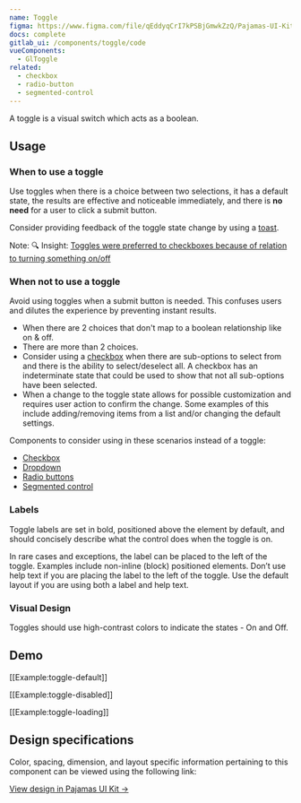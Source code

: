 ```yaml
---
name: Toggle
figma: https://www.figma.com/file/qEddyqCrI7kPSBjGmwkZzQ/Pajamas-UI-Kit?node-id=425%3A140
docs: complete
gitlab_ui: /components/toggle/code
vueComponents:
  - GlToggle
related:
  - checkbox
  - radio-button
  - segmented-control
---
```


A toggle is a visual switch which acts as a boolean.

## Usage

### When to use a toggle

Use toggles when there is a choice between two selections, it has a default state, the results are effective and noticeable immediately, and there is **no need** for a user to click a submit button.

Consider providing feedback of the toggle state change by using a [toast](/components/toast).

Note: 🔍 Insight: [Toggles were preferred to checkboxes because of relation to turning something on/off](https://dovetailapp.com/projects/c3e1c2a0-fcfd-449e-9994-5c9f3f4f02af/insights/present/aeb1fead-f023-4afc-ad39-68b4462fccc4)

### When not to use a toggle

Avoid using toggles when a submit button is needed. This confuses users and dilutes the experience by preventing instant results.

- When there are 2 choices that don't map to a boolean relationship like on & off.
- There are more than 2 choices.
- Consider using a [checkbox](/components/checkbox) when there are sub-options to select from and there is the ability to select/deselect all. A checkbox has an indeterminate state that could be used to show that not all sub-options have been selected.
- When a change to the toggle state allows for possible customization and requires user action to confirm the change. Some examples of this include adding/removing items from a list and/or changing the default settings.

Components to consider using in these scenarios instead of a toggle:

- [Checkbox](/components/checkbox)
- [Dropdown](/components/dropdown)
- [Radio buttons](/components/radio-button)
- [Segmented control](/components/segmented-control)

### Labels

Toggle labels are set in bold, positioned above the element by default, and should concisely describe what the control does when the toggle is on.

In rare cases and exceptions, the label can be placed to the left of the toggle. Examples include non-inline (block) positioned elements. Don’t use help text if you are placing the label to the left of the toggle. Use the default layout if you are using both a label and help text. 

### Visual Design

Toggles should use high-contrast colors to indicate the states - On and Off.

## Demo

[[Example:toggle-default]]

[[Example:toggle-disabled]]

[[Example:toggle-loading]]

## Design specifications

Color, spacing, dimension, and layout specific information pertaining to this component can be viewed using the following link:

[View design in Pajamas UI Kit →](https://www.figma.com/file/qEddyqCrI7kPSBjGmwkZzQ/Pajamas-UI-Kit?node-id=425%3A282)



